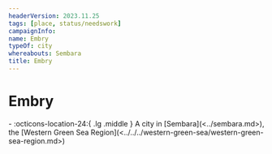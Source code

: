 ```yaml
---
headerVersion: 2023.11.25
tags: [place, status/needswork]
campaignInfo:
name: Embry
typeOf: city
whereabouts: Sembara
title: Embry
---
```

# Embry
<div class="grid cards ext-narrow-margin ext-one-column" markdown>
-    :octicons-location-24:{ .lg .middle } A city in [Sembara](<../sembara.md>), the [Western Green Sea Region](<../../../western-green-sea/western-green-sea-region.md>)  
</div>


